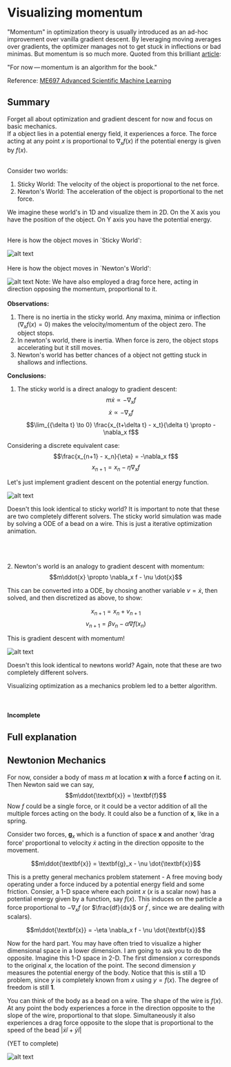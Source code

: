 # Visualizing momentum

"Momentum" in optimization theory is usually introduced as an ad-hoc improvement over vanilla gradient descent. By leveraging moving averages over gradients, the optimizer manages not to get stuck in inflections or bad minimas. But momentum is so much more. Quoted from this brilliant [article](https://distill.pub/2017/momentum/):

<it>"For now — momentum is an algorithm for the book."</it>

Reference: [ME697 Advanced Scientific Machine Learning](https://github.com/PredictiveScienceLab/advanced-scientific-machine-learning)

## Summary

Forget all about optimization and gradient descent for now and focus on basic mechanics.<br> If a object lies in a potential energy field, it experiences a force. The force acting at any point $x$ is proportional to $\nabla_x f(x)$ if the potential energy is given by $f(x)$.<br><br>

Consider two worlds:<br>
1. Sticky World: The velocity of the object is proportional to the net force.
2. Newton's World: The acceleration of the object is proportional to the net force.

We imagine these world's in 1D and visualize them in 2D. On the X axis you have the position of the object. On Y axis you have the potential energy. <br><br>

Here is how the object moves in `Sticky World':<br>

![alt text](<Sticky World.gif>)
<br><br>
Here is how the object moves in `Newton's World':<br>

![alt text](<Newtons World.gif>)
Note: We have also employed a drag force here, acting in direction opposing the momentum, proportional to it.
<br><br>
**Observations:**<br>
1. There is no inertia in the sticky world. Any maxima, minima or inflection  ($\nabla_x f(x) = 0$) makes the velocity/momentum of the object zero. The object stops.
2. In newton's world, there is inertia. When force is zero, the object stops accelerating but it still moves.
3. Newton's world has better chances of a object not getting stuck in shallows and inflections.

**Conclusions:**<br>
1. The sticky world is a direct analogy to gradient descent:
$$m\dot{x} \propto -\nabla_x f$$
$$\dot{x} \propto -\nabla_x f$$
$$\lim_{{\delta t} \to 0}  \frac{x_{t+\delta t} - x_t}{\delta t} \propto -\nabla_x f$$

Considering a discrete equivalent case:
$$\frac{x_{n+1} - x_n}{\eta} = -\nabla_x f$$
$$x_{n+1} = x_n - \eta\nabla_x f$$

Let's just implement gradient descent on the potential energy function.

![alt text](<Gradient Descent - slow.gif>)

Doesn't this look identical to sticky world? It is important to note that these are two completely different solvers. The sticky world simulation was made by solving a ODE of a bead on a wire. This is just a iterative optimization animation. 


<br><br><br>
2. Newton's world is an analogy to gradient descent with momentum:
$$m\ddot{x} \propto \nabla_x f - \nu \dot{x}$$

This can be converted into a ODE, by chosing another variable $v = \dot{x}$, then solved, and then discretized as above, to show:

$$x_{n+1} = x_n + v_{n+1}$$
$$v_{n+1} = \beta v_n - \alpha \nabla f(x_n)$$


This is gradient descent with momentum! <br>

![alt text](<Gradient Descent with momentum.gif>)

Doesn't this look identical to newtons world? Again, note that these are two completely different solvers. 

Visualizing optimization as a mechanics problem led to a better algorithm.
<br><br><br><br>
**Incomplete**

## Full explanation

## Newtonion Mechanics

For now, consider a body of mass $m$ at location $\textbf{x}$ with a force $\textbf{f}$ acting on it. Then Newton said we can say,
$$m\ddot{\textbf{x}} = \textbf{f}$$
Now $f$ could be a single force, or it could be a vector addition of all the multiple forces acting on the body. It could also be a function of $\textbf{x}$, like in a spring.

Consider two forces, $\textbf{g}_x$ which is a function of space $\textbf{x}$ and another 'drag force' proportional to velocity $\dot{x}$ acting in the direction opposite to the movement.

$$m\ddot{\textbf{x}} =  \textbf{g}_x - \nu \dot{\textbf{x}}$$

This is a pretty general mechanics problem statement - A free moving body operating under a force induced by a potential energy field and some friction. Consier, a 1-D space where each point $x$ ($x$ is a scalar now) has a potential energy given by a function, say $f(x)$. This induces on the particle a force proportional to $-\nabla_x f$ (or $\frac{df}{dx}$ or $f^{\prime}$, since we are dealing with scalars).

$$m\ddot{\textbf{x}} = -\eta \nabla_x f - \nu \dot{\textbf{x}}$$

Now for the hard part. You may have often tried to visualize a higher dimensional space in a lower dimension. I am going to ask you to do the opposite. Imagine this 1-D space in 2-D. The first dimension $x$ corresponds to the original $x$, the location of the point. The second dimension $y$ measures the potential energy of the body. Notice that this is still a 1D problem, since $y$ is completely known from $x$ using $y = f(x)$. The degree of freedom is still **1**.

You can think of the body as a bead on a wire. The shape of the wire is $f(x)$. At any point the body experiences a force in the direction opposite to the slope of the wire, proportional to that slope. Simultaneously it also experiences a drag force opposite to the slope that is proportional to the speed of the bead $|\dot{x}\hat{i} + \dot{y}\hat{i}|$



(YET to complete)





![alt text](Gravity.gif)

